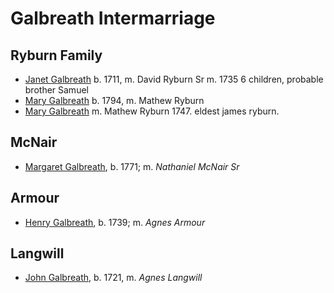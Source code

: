 # Galbreath Intermarriage

## Ryburn Family

- [Janet Galbreath](galbreath-janet-1711.md) b. 1711, m. David Ryburn Sr  m. 1735 6 children, probable brother Samuel
- [Mary Galbreath](galbreath-mary-1704.md) b. 1794, m. Mathew Ryburn
- [Mary Galbreath]() m. Mathew Ryburn 1747.  eldest james ryburn.

## McNair

- [Margaret Galbreath](galbreath-margaret-1771.md), b. 1771; m. *Nathaniel McNair Sr*

## Armour

- [Henry Galbreath](galbreath-henry-1739.md), b. 1739; m. *Agnes Armour*


## Langwill

- [John Galbreath](galbreath-john-1721.md), b. 1721, m. *Agnes Langwill*
